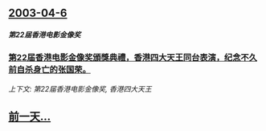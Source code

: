## [2003-04-6](/news/2003/04/6/index.md)

##### 第22届香港电影金像奖
### [第22届香港电影金像奖頒獎典禮，香港四大天王同台表演，纪念不久前自杀身亡的张国荣。](/news/2003/04/6/第22届香港电影金像奖頒獎典禮-香港四大天王同台表演-纪念不久前自杀身亡的张国荣.md)
_上下文: 第22届香港电影金像奖, 香港四大天王_

## [前一天...](/news/2003/04/1/index.md)

